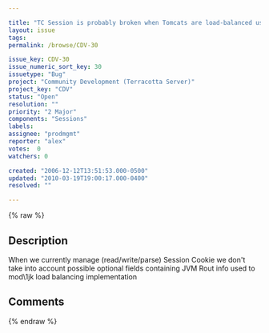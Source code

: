 ```yaml
---

title: "TC Session is probably broken when Tomcats are load-balanced using Jvm Rout and session cookie re-write"
layout: issue
tags: 
permalink: /browse/CDV-30

issue_key: CDV-30
issue_numeric_sort_key: 30
issuetype: "Bug"
project: "Community Development (Terracotta Server)"
project_key: "CDV"
status: "Open"
resolution: ""
priority: "2 Major"
components: "Sessions"
labels: 
assignee: "prodmgmt"
reporter: "alex"
votes:  0
watchers: 0

created: "2006-12-12T13:51:53.000-0500"
updated: "2010-03-19T19:00:17.000-0400"
resolved: ""

---
```




{% raw %}



## Description

<div markdown="1" class="description">

When we currently manage (read/write/parse) Session Cookie we don't take into account possible optional fields containing JVM Rout info used to mod\1jk load balancing implementation

</div>

## Comments



{% endraw %}
